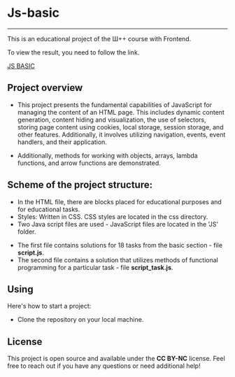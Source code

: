 # Js-basic
____
This is an educational project of the Ш++ course with Frontend. 

To view the result, you need to follow the link. 

[JS BASIC](https://zmejchik.github.io/Js-basic)


## Project overview

+ This project presents the fundamental capabilities of JavaScript for managing the content of an 
  HTML page. This includes dynamic content generation, content hiding and visualization,
  the use of selectors, storing page content using cookies, local storage, session storage,
  and other features. Additionally, it involves utilizing navigation, events, event handlers,
  and their application.

+ Additionally, methods for working with objects, arrays, lambda functions, and arrow
  functions are demonstrated.

## Scheme of the project structure:

+ In the HTML file, there are blocks placed for educational purposes and for educational tasks.
+ Styles: Written in CSS. CSS styles are located in the css directory.
+ Two Java script files are used - JavaScript files are located in the 'JS' folder.
* The first file contains solutions for 18 tasks from the basic section - file **script.js**.
* The second file contains a solution that utilizes methods of functional programming for a particular
  task - file **script_task.js**.



## Using

Here's how to start a project: 

+ Clone the repository on your local machine.


## License

This project is open source and available under the **CC BY-NC** license. 
Feel free to reach out if you have any questions or need additional help!
